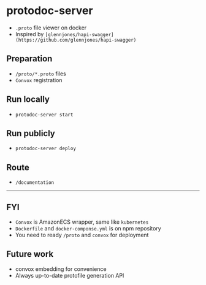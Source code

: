 # protodoc-server
- `.proto` file viewer on docker
- Inspired by `[glennjones/hapi-swagger](https://github.com/glennjones/hapi-swagger)`

## Preparation
- `/proto/*.proto` files
- `Convox` registration

## Run locally
- `protodoc-server start`

## Run publicly
- `protodoc-server deploy`

## Route
- `/documentation`

---

## FYI
- `Convox` is AmazonECS wrapper, same like `kubernetes`
- `Dockerfile` and `docker-componse.yml` is on npm repository
- You need to ready `/proto` and `convox` for deployment

## Future work
- convox embedding for convenience
- Always up-to-date protofile generation API